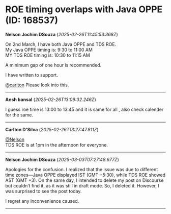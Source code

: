 # ROE timing overlaps with Java OPPE (ID: 168537)

**Nelson Jochim DSouza** (_2025-02-26T11:45:53.368Z_)

On 2nd March, I have both Java OPPE and TDS ROE.  
My Java OPPE timing is: 9:30 to 11:00 AM  
MY TDS ROE timing is: 10:30 to 11:15 AM

A minimum gap of one hour is recommended.

I have written to support.

[@carlton](/u/carlton) Please look into this.

---

**Ansh bansal** (_2025-02-26T13:09:32.246Z_)

I guess roe time is 13:00 to 13:45 and it is same for all , also check calender for the same.

---

**Carlton D'Silva** (_2025-02-26T13:27:47.811Z_)

[@Nelson](/u/nelson)  
TDS ROE is at 1pm in the afternoon for everyone.

---

**Nelson Jochim DSouza** (_2025-03-03T07:27:48.677Z_)

Apologies for the confusion. I realized that the issue was due to different time zones—Java OPPE displayed IST (GMT +5:30), while TDS ROE showed AST (GMT +3). On the same day, I intended to delete my post on Discourse but couldn’t find it, as it was still in draft mode. So, I deleted it. However, I was surprised to see the post today.

I regret any inconvenience caused.

---
